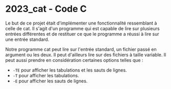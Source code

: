 # 2023_cat - Code C

Le but de ce projet était d'implémenter une fonctionnalité ressemblant à celle de cat. Il s'agit d'un programme qui est capable de lire sur plusieurs entrées différentes et de restituer ce que le programme a réussi à lire sur une entrée standard.

Notre programme cat peut lire sur l'entrée standard, un fichier passé en argument ou les deux. 
Il peut d'ailleurs lire sur des fichiers à taille variable. 
Il peut aussi prendre en considération certaines options telles que : 
- `-TE` pour afficher les tabulations et les sauts de lignes.
- `-T` pour afficher les tabulations.
- `-E` pour afficher les sauts de lignes.
